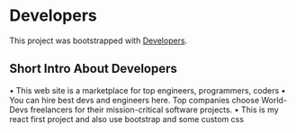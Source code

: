 # Developers

This project was bootstrapped with [Developers](https://w-developers.netlify.app/).

## Short Intro About Developers

• This web site is a marketplace for top engineers, programmers, coders
• You can hire best devs and engineers here. Top companies choose World-Devs freelancers for their           mission-critical software projects.
• This is my react first project and also use bootstrap and some custom css
